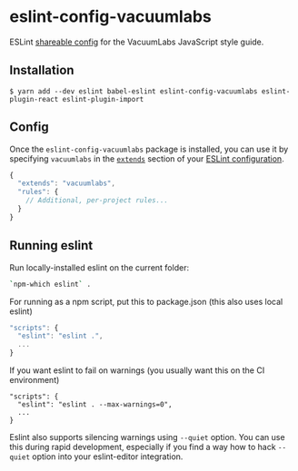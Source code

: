 # eslint-config-vacuumlabs
ESLint [shareable config](http://eslint.org/docs/developer-guide/shareable-configs.html) for the VacuumLabs JavaScript style guide.

## Installation

```
$ yarn add --dev eslint babel-eslint eslint-config-vacuumlabs eslint-plugin-react eslint-plugin-import
```

## Config

Once the `eslint-config-vacuumlabs` package is installed, you can use it by specifying `vacuumlabs` in the [`extends`](http://eslint.org/docs/user-guide/configuring#extending-configuration-files) section of your [ESLint configuration](http://eslint.org/docs/user-guide/configuring).

```js
{
  "extends": "vacuumlabs",
  "rules": {
    // Additional, per-project rules...
  }
}
```

## Running eslint

Run locally-installed eslint on the current folder:
```bash
`npm-which eslint` .
```

For running as a npm script, put this to package.json (this also uses local eslint)

```javascript
"scripts": {
  "eslint": "eslint .",
  ...
}
```

If you want eslint to fail on warnings (you usually want this on the CI environment)

```
"scripts": {
  "eslint": "eslint . --max-warnings=0",
  ...
}
```

Eslint also supports silencing warnings using `--quiet` option. You can use this during rapid
development, especially if you find a way how to hack `--quiet` option into your eslint-editor
integration.
